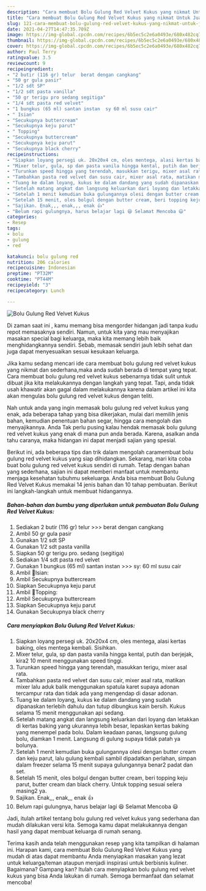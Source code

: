 ```yaml
---
description: "Cara membuat Bolu Gulung Red Velvet Kukus yang nikmat Untuk Jualan"
title: "Cara membuat Bolu Gulung Red Velvet Kukus yang nikmat Untuk Jualan"
slug: 121-cara-membuat-bolu-gulung-red-velvet-kukus-yang-nikmat-untuk-jualan
date: 2021-04-27T14:47:35.709Z
image: https://img-global.cpcdn.com/recipes/6b5ec5c2e6a0493e/680x482cq70/bolu-gulung-red-velvet-kukus-foto-resep-utama.jpg
thumbnail: https://img-global.cpcdn.com/recipes/6b5ec5c2e6a0493e/680x482cq70/bolu-gulung-red-velvet-kukus-foto-resep-utama.jpg
cover: https://img-global.cpcdn.com/recipes/6b5ec5c2e6a0493e/680x482cq70/bolu-gulung-red-velvet-kukus-foto-resep-utama.jpg
author: Paul Terry
ratingvalue: 3.5
reviewcount: 9
recipeingredient:
- "2 butir (116 gr) telur  berat dengan cangkang"
- "50 gr gula pasir"
- "1/2 sdt SP"
- "1/2 sdt pasta vanilla"
- "50 gr terigu pro sedang segitiga"
- "1/4 sdt pasta red velvet"
- "1 bungkus (65 ml) santan instan  sy 60 ml susu cair"
- " Isian"
- "Secukupnya buttercream"
- "Secukupnya keju parut"
- " Topping"
- "Secukupnya buttercream"
- "Secukupnya keju parut"
- "Secukupnya black cherry"
recipeinstructions:
- "Siapkan loyang persegi uk. 20x20x4 cm, oles mentega, alasi kertas baking, oles mentega kembali. Sisihkan."
- "Mixer telur, gula, sp dan pasta vanila hingga kental, putih dan berjejak, kira2 10 menit menggunakan speed tinggi."
- "Turunkan speed hingga yang terendah, masukkan terigu, mixer asal rata."
- "Tambahkan pasta red velvet dan susu cair, mixer asal rata, matikan mixer lalu aduk balik menggunakan spatula karet supaya adonan tercampur rata dan tidak ada yang mengendap di dasar adonan."
- "Tuang ke dalam loyang, kukus ke dalam dandang yang sudah dipanaskan terlebih dahulu dan tutup dibungkus kain bersih. Kukus selama 15 menit menggunakan api sedang."
- "Setelah matang angkat dan langsung keluarkan dari loyang dan letakkan di kertas baking yang ukurannya lebih besar, lepaskan kertas baking yang menempel pada bolu. Dalam keadaan panas, langsung gulung bolu, diamkan 1 menit. Langsung di gulung supaya tidak patah ya bolunya."
- "Setelah 1 menit kemudian buka gulungannya olesi dengan butter cream dan keju parut, lalu gulung kembali sambil dipadatkan perlahan, simpan dalam freezer selama 15 menit supaya gulungannya benar2 padat dan set."
- "Setelah 15 menit, oles bolgul dengan butter cream, beri topping keju parut, butter cream dan black cherry. Untuk topping sesuai selera masing2 ya."
- "Sajikan. Enak,,, enak,,, enak 👍"
- "Belum rapi gulungnya, harus belajar lagi 😆 Selamat Mencoba 😃"
categories:
- Resep
tags:
- bolu
- gulung
- red

katakunci: bolu gulung red 
nutrition: 206 calories
recipecuisine: Indonesian
preptime: "PT32M"
cooktime: "PT44M"
recipeyield: "3"
recipecategory: Lunch

---
```



![Bolu Gulung Red Velvet Kukus](https://img-global.cpcdn.com/recipes/6b5ec5c2e6a0493e/680x482cq70/bolu-gulung-red-velvet-kukus-foto-resep-utama.jpg)

Di zaman  saat ini , kamu memang bisa mengorder hidangan jadi tanpa kudu repot memasaknya sendiri. Namun, untuk kita yang mau menyajikan masakan special bagi keluarga, maka kita memang lebih baik menghidangkannya sendiri. Sebab, memasak sendiri jauh lebih sehat dan juga dapat menyesuaikan sesuai kesukaan keluarga.

Jika kamu sedang mencari ide cara membuat bolu gulung red velvet kukus yang nikmat dan sederhana,maka anda sudah berada di tempat yang tepat. Cara membuat bolu gulung red velvet kukus  sebenarnya tidak sulit untuk dibuat jika kita melakukannya dengan langkah yang tepat. Tapi, anda tidak usah khawatir akan gagal dalam melakukannya 
karena dalam artikel ini kita akan mengulas bolu gulung red velvet kukus dengan teliti.  



Nah untuk anda yang ingin memasak bolu gulung red velvet kukus yang enak, ada beberapa tahap yang bisa dikerjakan, mulai dari memilih jenis bahan, kemudian penentuan bahan segar, hingga cara mengolah dan menyajikannya. Anda Tak perlu pusing kalau hendak memasak bolu gulung red velvet kukus yang enak di mana pun anda berada. Karena, asalkan anda  tahu caranya, maka hidangan ini dapat menjadi sajian yang spesial.

Berikut ini, ada beberapa tips dan trik dalam mengolah caramembuat bolu gulung red velvet kukus yang siap dihidangkan. Sekarang, mari kita coba buat bolu gulung red velvet kukus sendiri di rumah. Tetap dengan bahan yang sederhana, sajian ini dapat memberi manfaat untuk membantu menjaga kesehatan tubuhmu sekeluarga. Anda bisa membuat Bolu Gulung Red Velvet Kukus memakai 14 jenis bahan dan 10 tahap pembuatan. Berikut ini langkah-langkah untuk membuat hidangannya.

<!--inarticleads1-->

##### Bahan-bahan dan bumbu yang diperlukan untuk pembuatan Bolu Gulung Red Velvet Kukus:

1. Sediakan 2 butir (116 gr) telur &gt;&gt;&gt; berat dengan cangkang
1. Ambil 50 gr gula pasir
1. Gunakan 1/2 sdt SP
1. Gunakan 1/2 sdt pasta vanilla
1. Siapkan 50 gr terigu pro. sedang (segitiga)
1. Sediakan 1/4 sdt pasta red velvet
1. Gunakan 1 bungkus (65 ml) santan instan &gt;&gt;&gt; sy: 60 ml susu cair
1. Ambil  🍥Isian:
1. Ambil Secukupnya buttercream
1. Siapkan Secukupnya keju parut
1. Ambil  🍥Topping:
1. Ambil Secukupnya buttercream
1. Siapkan Secukupnya keju parut
1. Gunakan Secukupnya black cherry




<!--inarticleads2-->

##### Cara menyiapkan Bolu Gulung Red Velvet Kukus:

1. Siapkan loyang persegi uk. 20x20x4 cm, oles mentega, alasi kertas baking, oles mentega kembali. Sisihkan.
1. Mixer telur, gula, sp dan pasta vanila hingga kental, putih dan berjejak, kira2 10 menit menggunakan speed tinggi.
1. Turunkan speed hingga yang terendah, masukkan terigu, mixer asal rata.
1. Tambahkan pasta red velvet dan susu cair, mixer asal rata, matikan mixer lalu aduk balik menggunakan spatula karet supaya adonan tercampur rata dan tidak ada yang mengendap di dasar adonan.
1. Tuang ke dalam loyang, kukus ke dalam dandang yang sudah dipanaskan terlebih dahulu dan tutup dibungkus kain bersih. Kukus selama 15 menit menggunakan api sedang.
1. Setelah matang angkat dan langsung keluarkan dari loyang dan letakkan di kertas baking yang ukurannya lebih besar, lepaskan kertas baking yang menempel pada bolu. Dalam keadaan panas, langsung gulung bolu, diamkan 1 menit. Langsung di gulung supaya tidak patah ya bolunya.
1. Setelah 1 menit kemudian buka gulungannya olesi dengan butter cream dan keju parut, lalu gulung kembali sambil dipadatkan perlahan, simpan dalam freezer selama 15 menit supaya gulungannya benar2 padat dan set.
1. Setelah 15 menit, oles bolgul dengan butter cream, beri topping keju parut, butter cream dan black cherry. Untuk topping sesuai selera masing2 ya.
1. Sajikan. Enak,,, enak,,, enak 👍
1. Belum rapi gulungnya, harus belajar lagi 😆 Selamat Mencoba 😃




Jadi, itulah artikel tentang  bolu gulung red velvet kukus  yang sederhana dan mudah dilakukan versi kita. Semoga kamu dapat melakukannya dengan hasil yang dapat membuat keluarga di rumah senang. 

Terima kasih anda telah menggunakan resep yang kita tampilkan di halaman ini. Harapan kami, cara membuat  Bolu Gulung Red Velvet Kukus yang mudah di atas dapat membantu Anda menyiapkan masakan yang lezat untuk keluarga/teman ataupun menjadi inspirasi untuk berbisnis kuliner. Bagaimana? Gampang kan? Itulah cara menyiapkan bolu gulung red velvet kukus yang bisa Anda lakukan di rumah. Semoga bermanfaat dan selamat mencoba!

